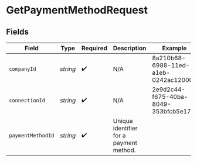 # GetPaymentMethodRequest


## Fields

| Field                                   | Type                                    | Required                                | Description                             | Example                                 |
| --------------------------------------- | --------------------------------------- | --------------------------------------- | --------------------------------------- | --------------------------------------- |
| `companyId`                             | *string*                                | :heavy_check_mark:                      | N/A                                     | 8a210b68-6988-11ed-a1eb-0242ac120002    |
| `connectionId`                          | *string*                                | :heavy_check_mark:                      | N/A                                     | 2e9d2c44-f675-40ba-8049-353bfcb5e171    |
| `paymentMethodId`                       | *string*                                | :heavy_check_mark:                      | Unique identifier for a payment method. |                                         |